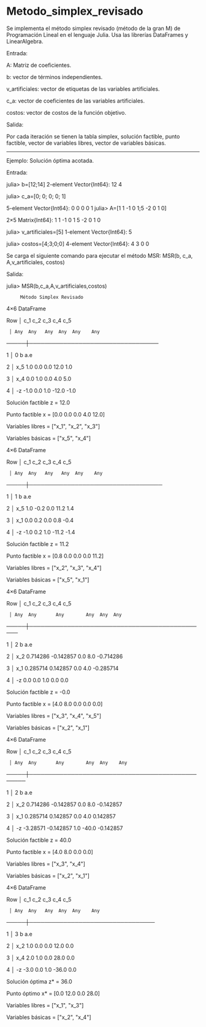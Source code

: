 # Metodo_simplex_revisado
Se implementa el método simplex revisado (método de la gran M) de Programación Lineal en el lenguaje Julia. Usa las librerías DataFrames y LinearAlgebra.

Entrada:

  A: Matriz de coeficientes.

  b: vector de términos independientes.

  v_artificiales: vector de etiquetas de las variables artificiales.

  c_a: vector de coeficientes de las variables artificiales.

  costos: vector de costos de la función objetivo.

Salida:

Por cada iteración se tienen la tabla simplex, solución factible, punto factible, vector de variables libres, vector de variables básicas.

__________________________________________________________________________________________________________________________________________________________________

Ejemplo: Solución óptima acotada.

Entrada:

julia> b=[12;14]
2-element Vector{Int64}:
 12
  4

julia> c_a=[0; 0; 0; 0; 1]

5-element Vector{Int64}:
 0
 0
 0
 0
 1
 julia> A=[1 1 -1 0 1;5 -2 0 1 0]
 
2×5 Matrix{Int64}:
 1   1  -1  0  1
 5  -2   0  1  0

julia> v_artificiales=[5]
1-element Vector{Int64}:
 5

julia> costos=[4;3;0;0]
4-element Vector{Int64}:
 4
 3
 0
 0

 Se carga el siguiente comando para ejecutar el método MSR: MSR(b, c_a, A,v_artificiales, costos)
 
 Salida:
 
 julia> MSR(b,c_a,A,v_artificiales,costos)
 
         Método Simplex Revisado


4×6 DataFrame

 Row │      c_1   c_2  c_3  c_4    c_5  
 
     │ Any  Any   Any  Any  Any    Any  
     
─────┼──────────────────────────────────

   1 │  0                     b    a.e
   
   2 │ x_5  1.0   0.0  0.0  12.0   1.0
   
   3 │ x_4  0.0   1.0  0.0  4.0    5.0
   
   4 │ -z   -1.0  0.0  1.0  -12.0  -1.0

Solución factible z = 12.0

Punto factible x = [0.0 0.0 0.0 4.0 12.0]

Variables libres = ["x_1", "x_2", "x_3"]

Variables básicas = ["x_5", "x_4"]

4×6 DataFrame

 Row │      c_1   c_2   c_3  c_4    c_5  
 
     │ Any  Any   Any   Any  Any    Any  
     
─────┼───────────────────────────────────

   1 │  1                      b    a.e
   
   2 │ x_5  1.0   -0.2  0.0  11.2   1.4
   
   3 │ x_1  0.0   0.2   0.0  0.8    -0.4
   
   4 │ -z   -1.0  0.2   1.0  -11.2  -1.4

Solución factible z = 11.2

Punto factible x = [0.8 0.0 0.0 0.0 11.2]

Variables libres = ["x_2", "x_3", "x_4"]

Variables básicas = ["x_5", "x_1"]

4×6 DataFrame

 Row │      c_1       c_2        c_3  c_4  c_5  
 
     │ Any  Any       Any        Any  Any  Any   
     
─────┼───────────────────────────────────────────────

   1 │  2                               b  a.e
   
   2 │ x_2  0.714286  -0.142857  0.0  8.0  -0.714286
   
   3 │ x_1  0.285714  0.142857   0.0  4.0  -0.285714
   
   4 │ -z   0.0       0.0        1.0  0.0  0.0

Solución factible z = -0.0

Punto factible x = [4.0 8.0 0.0 0.0 0.0]

Variables libres = ["x_3", "x_4", "x_5"]

Variables básicas = ["x_2", "x_1"]

4×6 DataFrame

 Row │      c_1       c_2        c_3  c_4    c_5   
 
     │ Any  Any       Any        Any  Any    Any  
     
─────┼─────────────────────────────────────────────────

   1 │  2                               b    a.e
   
   2 │ x_2  0.714286  -0.142857  0.0  8.0    -0.142857
   
   3 │ x_1  0.285714  0.142857   0.0  4.0    0.142857
   
   4 │ -z   -3.28571  -0.142857  1.0  -40.0  -0.142857

Solución factible z = 40.0

Punto factible x = [4.0 8.0 0.0 0.0]

Variables libres = ["x_3", "x_4"]

Variables básicas = ["x_2", "x_1"]

4×6 DataFrame

 Row │      c_1   c_2  c_3  c_4    c_5 
 
     │ Any  Any   Any  Any  Any    Any 
     
─────┼─────────────────────────────────

   1 │  3                     b    a.e
   
   2 │ x_2  1.0   0.0  0.0  12.0   0.0
   
   3 │ x_4  2.0   1.0  0.0  28.0   0.0
   
   4 │ -z   -3.0  0.0  1.0  -36.0  0.0

Solución óptima z* = 36.0

Punto óptimo x* = [0.0 12.0 0.0 28.0]

Variables libres = ["x_1", "x_3"]

Variables básicas = ["x_2", "x_4"]
